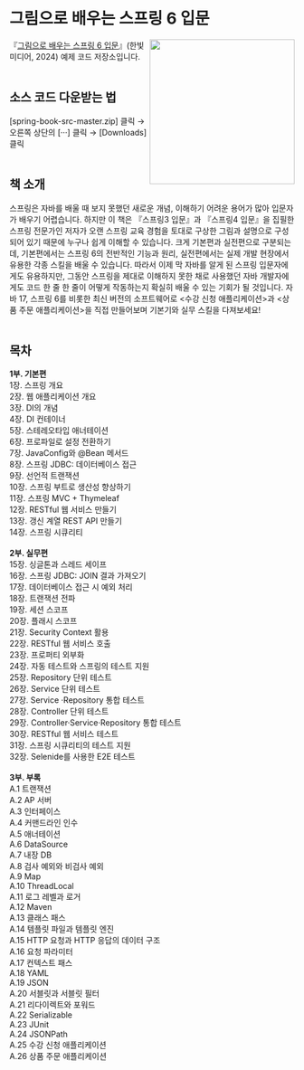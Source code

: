 # 그림으로 배우는 스프링 6 입문
<a href="https://www.hanbit.co.kr/store/books/look.php?p_code=B9703548802"><img src="https://www.hanbit.co.kr/data/books/B9703548802_l.jpg" height="256px" align="right"></a>

『[그림으로 배우는 스프링 6 입문](https://www.hanbit.co.kr/store/books/look.php?p_code=B9703548802)』(한빛미디어, 2024) 예제 코드 저장소입니다.
<br/>
<br/>
## 소스 코드 다운받는 법
[spring-book-src-master.zip] 클릭 → 오른쪽 상단의 [···] 클릭 → [Downloads] 클릭
<br/>
<br/>
## 책 소개
스프링은 자바를 배울 때 보지 못했던 새로운 개념, 이해하기 어려운 용어가 많아 입문자가 배우기 어렵습니다. 하지만 이 책은 『스프링3 입문』과 『스프링4 입문』을 집필한 스프링 전문가인 저자가 오랜 스프링 교육 경험을 토대로 구상한 그림과 설명으로 구성되어 있기 때문에 누구나 쉽게 이해할 수 있습니다. 크게 기본편과 실전편으로 구분되는데, 기본편에서는 스프링 6의 전반적인 기능과 원리, 실전편에서는 실제 개발 현장에서 유용한 각종 스킬을 배울 수 있습니다. 따라서 이제 막 자바를 알게 된 스프링 입문자에게도 유용하지만, 그동안 스프링을 제대로 이해하지 못한 채로 사용했던 자바 개발자에게도 코드 한 줄 한 줄이 어떻게 작동하는지 확실히 배울 수 있는 기회가 될 것입니다. 자바 17, 스프링 6를 비롯한 최신 버전의 소프트웨어로 <수강 신청 애플리케이션>과 <상품 주문 애플리케이션>을 직접 만들어보며 기본기와 실무 스킬을 다져보세요!
<br/>
<br/>
## 목차
**1부. 기본편**  
1장. 스프링 개요<br/>
2장. 웹 애플리케이션 개요<br/>
3장. DI의 개념<br/>
4장. DI 컨테이너<br/>
5장. 스테레오타입 애너테이션<br/>
6장. 프로파일로 설정 전환하기<br/>
7장. JavaConfig와 @Bean 메서드<br/>
8장. 스프링 JDBC: 데이터베이스 접근<br/>
9장. 선언적 트랜잭션<br/>
10장. 스프링 부트로 생산성 향상하기<br/>
11장. 스프링 MVC + Thymeleaf<br/>
12장. RESTful 웹 서비스 만들기<br/>
13장. 갱신 계열 REST API 만들기<br/>
14장. 스프링 시큐리티<br/>
<br/>
**2부. 실무편**     
15장. 싱글톤과 스레드 세이프<br/>
16장. 스프링 JDBC: JOIN 결과 가져오기<br/>
17장. 데이터베이스 접근 시 예외 처리<br/>
18장. 트랜잭션 전파<br/>
19장. 세션 스코프<br/>
20장. 플래시 스코프<br/>
21장. Security Context 활용<br/>
22장. RESTful 웹 서비스 호출<br/>
23장. 프로퍼티 외부화<br/>
24장. 자동 테스트와 스프링의 테스트 지원<br/>
25장. Repository 단위 테스트<br/>
26장. Service 단위 테스트<br/>
27장. Service ·Repository 통합 테스트<br/>
28장. Controller 단위 테스트<br/>
29장. Controller·Service·Repository 통합 테스트<br/>
30장. RESTful 웹 서비스 테스트<br/>
31장. 스프링 시큐리티의 테스트 지원<br/>
32장. Selenide를 사용한 E2E 테스트<br/>
<br/>
**3부. 부록**   
A.1 트랜잭션<br/>
A.2 AP 서버<br/>
A.3 인터페이스<br/>
A.4 커맨드라인 인수<br/>
A.5 애너테이션<br/>
A.6 DataSource<br/>
A.7 내장 DB<br/>
A.8 검사 예외와 비검사 예외<br/>
A.9 Map<br/>
A.10 ThreadLocal<br/>
A.11 로그 레벨과 로거<br/>
A.12 Maven<br/>
A.13 클래스 패스<br/>
A.14 템플릿 파일과 템플릿 엔진<br/>
A.15 HTTP 요청과 HTTP 응답의 데이터 구조<br/>
A.16 요청 파라미터<br/>
A.17 컨텍스트 패스<br/>
A.18 YAML<br/>
A.19 JSON<br/>
A.20 서블릿과 서블릿 필터<br/>
A.21 리다이렉트와 포워드<br/>
A.22 Serializable<br/>
A.23 JUnit<br/>
A.24 JSONPath<br/>
A.25 수강 신청 애플리케이션<br/>
A.26 상품 주문 애플리케이션 
